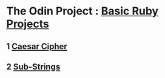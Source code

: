 # **The Odin Project** : [Basic Ruby Projects](https://www.theodinproject.com/paths/full-stack-ruby-on-rails/courses/ruby#basic-ruby-projects)

## 1 [Caesar Cipher](caesar_cipher.rb)

## 2 [Sub-Strings](/sub-strings.rb)
